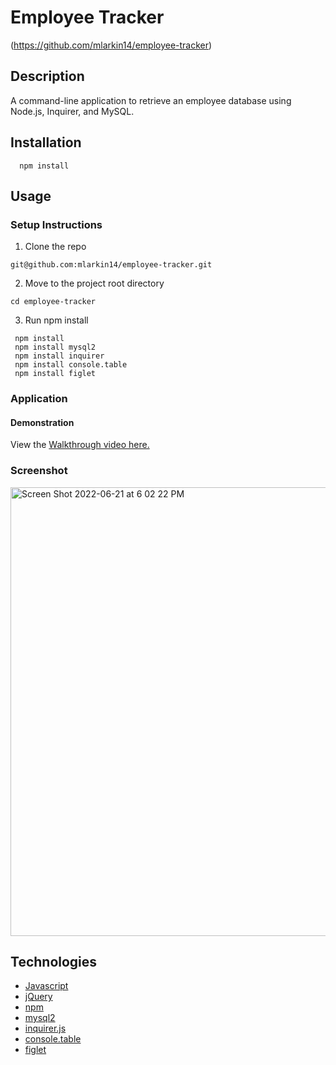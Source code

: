 
  # Employee Tracker
  (https://github.com/mlarkin14/employee-tracker)
  
  ## Description
  A command-line application to retrieve an employee database using Node.js, Inquirer, and MySQL.
  
  ## Installation
  ```shell
    npm install
  ```
  
  
  ## Usage

  ### Setup Instructions

  1. Clone the repo

  ```shell
  git@github.com:mlarkin14/employee-tracker.git
  ```

  2. Move to the project root directory

```shell
cd employee-tracker
```

3. Run npm install

```shell
 npm install
 npm install mysql2
 npm install inquirer
 npm install console.table
 npm install figlet

```

### Application
#### Demonstration

View the [Walkthrough video here.](https://drive.google.com/file/d/13xUgxq2hnvWwgLVz7Zmvh3pkZABv-CUG/view)

### Screenshot
<img width="718" alt="Screen Shot 2022-06-21 at 6 02 22 PM" src="https://user-images.githubusercontent.com/30247798/174904583-3dc6bff4-eefa-4678-bfd1-17cc1560699a.png">


<br>

## Technologies

* [Javascript](https://developer.mozilla.org/en-US/docs/Web/JavaScript)
* [jQuery](https://jquery.com/)
* [npm](https://www.npmjs.com/)
* [mysql2](https://www.npmjs.com/package/mysql2)
* [inquirer.js](https://www.npmjs.com/package/inquirer)
* [console.table](https://www.npmjs.com/package/console.table)
* [figlet](https://www.npmjs.com/package/figlet)
